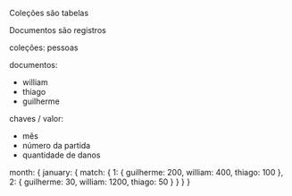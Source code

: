 Coleções são tabelas

Documentos são registros

coleções: pessoas

documentos:

- william
- thiago
- guilherme

chaves / valor:

- mês
- número da partida
- quantidade de danos

month: {
january: {
match: {
1: {
guilherme: 200,
william: 400,
thiago: 100
},
2: {
guilherme: 30,
william: 1200,
thiago: 50
}
}
}
}
